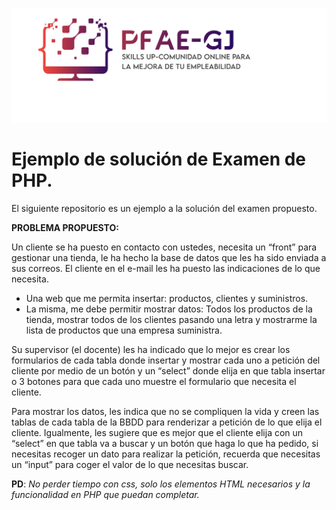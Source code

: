 ![frodriFulp - GitHub Profile](https://raw.githubusercontent.com/frodriFulp/PHP-practic-SKILLS_UP/main/propuesta-logo-pfae.png)
# Ejemplo de solución de Examen de PHP. 

El siguiente repositorio es un ejemplo a la solución del examen propuesto.

**PROBLEMA PROPUESTO:**

Un cliente se ha puesto en contacto con ustedes, necesita un “front” para gestionar una tienda, le ha hecho la base de datos que les ha sido enviada a sus correos. El cliente en el e-mail les ha puesto las indicaciones de lo que necesita.

- Una web que me permita insertar: productos, clientes y suministros.
- La misma, me debe permitir mostrar datos: Todos los productos de la tienda, mostrar todos de los clientes pasando una letra y mostrarme la lista de productos que una empresa suministra.

Su supervisor (el docente) les ha indicado que lo mejor es crear los formularios de cada tabla donde insertar y mostrar cada uno a petición del cliente por medio de un botón y un “select” donde elija en que tabla insertar o 3 botones para que cada uno muestre el formulario que necesita el cliente.

Para mostrar los datos, les indica que no se compliquen la vida y creen las tablas de cada tabla de la BBDD para renderizar a petición de lo que elija el cliente. Igualmente, les sugiere que es mejor que el cliente elija con un “select” en que tabla va a buscar y un botón que haga lo que ha pedido, si necesitas recoger un dato para realizar la petición, recuerda que necesitas un “input” para coger el valor de lo que necesitas buscar.

**PD**: _No perder tiempo con css, solo los elementos HTML necesarios y la funcionalidad en PHP que puedan completar._